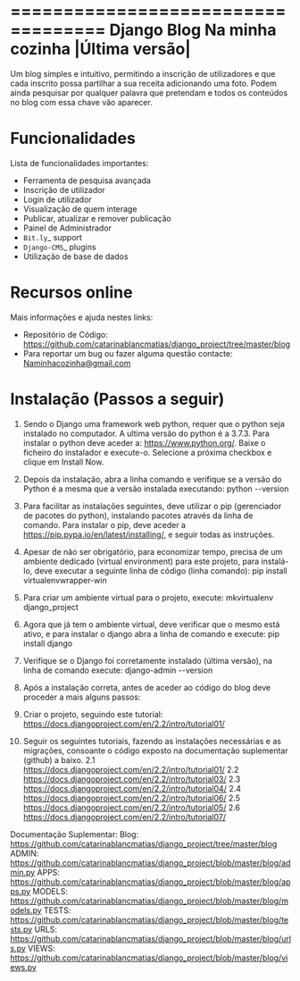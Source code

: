 ===================================
Django Blog Na minha cozinha |Última versão|
===================================

Um blog simples e intuitivo, permitindo a inscrição de utilizadores e que cada inscrito possa partilhar a sua receita adicionando uma foto.
Podem ainda pesquisar por qualquer palavra que pretendam e todos os conteúdos no blog com essa chave vão aparecer.


Funcionalidades
========

Lista de funcionalidades importantes:

* Ferramenta de pesquisa avançada
* Inscrição de utilizador
* Login de utilizador
* Visualização de quem interage
* Publicar, atualizar e remover publicação
* Painel de Administrador
* `Bit.ly`_ support
* `Django-CMS`_ plugins
* Utilização de base de dados

Recursos online
================

Mais informações e ajuda nestes links:

* Repositório de Código: https://github.com/catarinablancmatias/django_project/tree/master/blog
* Para reportar um bug ou fazer alguma questão contacte: Naminhacozinha@gmail.com

Instalação (Passos a seguir)
========

1. Sendo o Django uma framework web python, requer que o python seja instalado no computador. A ultima versão do python é a 3.7.3.
Para instalar o python deve aceder a: https://www.python.org/.
Baixe o ficheiro do instalador e execute-o. Selecione a próxima checkbox e clique em Install Now.

2. Depois da instalação, abra a linha comando e verifique se a versão do Python é a mesma que a versão instalada executando:
python --version

3. Para facilitar as instalações seguintes, deve utilizar o pip (gerenciador de pacotes do python), instalando pacotes através da linha de comando.
Para instalar o pip, deve aceder a https://pip.pypa.io/en/latest/installing/, e seguir todas as instruções.

4. Apesar de não ser obrigatório, para economizar tempo, precisa de um ambiente dedicado (virtual environment) para este projeto, para instalá-lo, deve executar a seguinte linha de código (linha comando):
pip install virtualenvwrapper-win

5. Para criar um ambiente virtual para o projeto, execute: mkvirtualenv django_project

6. Agora que já tem o ambiente virtual, deve verificar que o mesmo está ativo, e para instalar o django abra a linha de comando e execute:
pip install django

7. Verifique se o Django foi corretamente instalado (última versão), na linha de comando execute:
django-admin --version

8. Após a instalação correta, antes de aceder ao código do blog deve proceder a mais alguns passos:
  1. Criar o projeto, seguindo este tutorial: https://docs.djangoproject.com/en/2.2/intro/tutorial01/
  2. Seguir os seguintes tutoriais, fazendo as instalações necessárias e as migrações, consoante o código exposto na documentação suplementar (github) a baixo.
    2.1 https://docs.djangoproject.com/en/2.2/intro/tutorial01/
    2.2 https://docs.djangoproject.com/en/2.2/intro/tutorial03/
    2.3 https://docs.djangoproject.com/en/2.2/intro/tutorial04/
    2.4 https://docs.djangoproject.com/en/2.2/intro/tutorial06/
    2.5 https://docs.djangoproject.com/en/2.2/intro/tutorial05/
    2.6 https://docs.djangoproject.com/en/2.2/intro/tutorial07/

Documentação Suplementar:
Blog: https://github.com/catarinablancmatias/django_project/tree/master/blog
ADMIN: https://github.com/catarinablancmatias/django_project/blob/master/blog/admin.py
APPS: https://github.com/catarinablancmatias/django_project/blob/master/blog/apps.py
MODELS: https://github.com/catarinablancmatias/django_project/blob/master/blog/models.py
TESTS: https://github.com/catarinablancmatias/django_project/blob/master/blog/tests.py
URLS: https://github.com/catarinablancmatias/django_project/blob/master/blog/urls.py
VIEWS: https://github.com/catarinablancmatias/django_project/blob/master/blog/views.py
